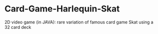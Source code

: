 # Card-Game-Harlequin-Skat
2D video game (in JAVA): rare variation of famous card game Skat using a 32 card deck
